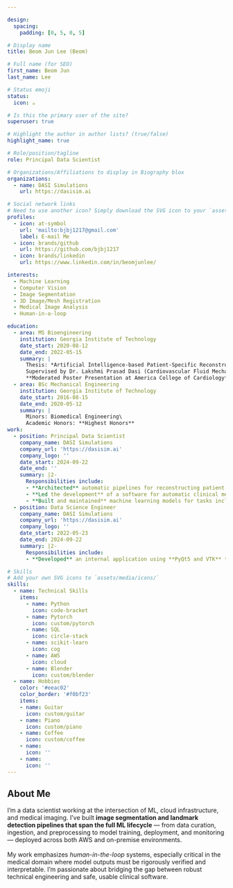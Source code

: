 ```yaml
---

design:
  spacing:
    padding: [0, 5, 0, 5]

# Display name
title: Beom Jun Lee (Beom)

# Full name (for SEO)
first_name: Beom Jun
last_name: Lee

# Status emoji
status:
  icon: ☕

# Is this the primary user of the site?
superuser: true

# Highlight the author in author lists? (true/false)
highlight_name: true

# Role/position/tagline
role: Principal Data Scientist

# Organizations/Affiliations to display in Biography blox
organizations:
  - name: DASI Simulations
    url: https://dasisim.ai

# Social network links
# Need to use another icon? Simply download the SVG icon to your `assets/media/icons/` folder.
profiles:
  - icon: at-symbol
    url: 'mailto:bjbj1217@gmail.com'
    label: E-mail Me
  - icon: brands/github
    url: https://github.com/bjbj1217
  - icon: brands/linkedin
    url: https://www.linkedin.com/in/beomjunlee/

interests:
  - Machine Learning
  - Computer Vision
  - Image Segmentation
  - 3D Image/Mesh Registration
  - Medical Image Analysis
  - Human-in-a-loop

education:
  - area: MS Bioengineering
    institution: Georgia Institute of Technology
    date_start: 2020-08-12
    date_end: 2022-05-15
    summary: |
      Thesis: *Artificial Intelligence-based Patient-Specific Reconstruction of Aortic Root in Transcatheter Aortic Valve Replacement Patients*<br>
      Supervised by Dr. Lakshmi Prasad Dasi (Cardiovascular Fluid Mechanics Laboratory)<br>
      **Moderated Poster Presentation at America College of Cardiology**
  - area: BSc Mechanical Engineering
    institution: Georgia Institute of Technology
    date_start: 2016-08-15
    date_end: 2020-05-12
    summary: |
      Minors: Biomedical Engineering\
      Academic Honors: **Highest Honors**
work:
  - position: Principal Data Scientist
    company_name: DASI Simulations
    company_url: 'https://dasisim.ai'
    company_logo: ''
    date_start: 2024-09-22
    date_end: ''
    summary: |2-
      Responsibilities include:
      - **Architected** automatic pipelines for reconstructing patient-specific anatomical structures from CT images, replacing the company's reliance on third-party software, resulting in an estimated **$400,000/year** savings in licensing fees, reducing processing time per case by **30%**, and enabling control over data privacy and regulatory compliance in a medical imaging workflow.
      - **Led the development** of a software for automatic clinical measurement extraction from CT scans, navigating the full lifecycle from design to a successful **FDA 510(k) clearance** in collaboration with cross-functional teams.
      - **Built and maintained** machine learning models for tasks including 3D landmark detection, 3D image segmentation, to point-cloud clustering as a part of an automated pipeline.
  - position: Data Science Engineer
    company_name: DASI Simulations
    company_url: 'https://dasisim.ai'
    company_logo: ''
    date_start: 2022-05-23
    date_end: 2024-09-22
    summary: |2-
      Responsibilities include:
      - **Developed** an internal application using **PyQt5 and VTK** to visualize/verify AI model outputs consisting of 3D segmentations and landmarks, enabling users to make precise manual edits based on CT image.

# Skills
# Add your own SVG icons to `assets/media/icons/`
skills:
  - name: Technical Skills
    items:
      - name: Python
        icon: code-bracket
      - name: Pytorch
        icon: custom/pytorch
      - name: SQL
        icon: circle-stack
      - name: scikit-learn
        icon: cog
      - name: AWS
        icon: cloud
      - name: Blender
        icon: custom/blender
  - name: Hobbies
    color: '#eeac02'
    color_border: '#f0bf23'
    items:
    - name: Guitar
      icon: custom/guitar
    - name: Piano
      icon: custom/piano
    - name: Coffee
      icon: custom/coffee
    - name:  
      icon: ''
    - name:  
      icon: ''
---
```


## About Me
I’m a data scientist working at the intersection of ML, cloud infrastructure, and medical imaging. I’ve built **image segmentation and landmark detection pipelines that span the full ML lifecycle** — from data curation, ingestion, and preprocessing to model training, deployment, and monitoring — deployed across both AWS and on-premise environments. <br>\
My work emphasizes *human-in-the-loop* systems, especially critical in the medical domain where model outputs must be rigorously verified and interpretable. I’m passionate about bridging the gap between robust technical engineering and safe, usable clinical software.
